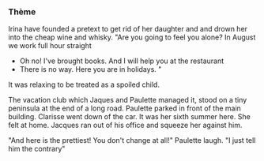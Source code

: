 ### Thème
Irina have founded a pretext to get rid of her daughter and and drown her into the cheap wine and whisky. 
"Are you going to feel you alone? In August we work full hour straight
- Oh no! I've brought books. And I will help you at the restaurant
- There is no way. Here you are in holidays.
"

It was relaxing to be treated as a spoiled child. 

The vacation club which Jaques and Paulette managed it, stood on a tiny peninsula at the end of a long road. Paulette parked in front of the main building. Clarisse went down of the car. It was her sixth summer here. She felt at home. Jacques ran out of his office and squeeze her against him. 

"And here is the prettiest! You don't change at all!" Paulette laugh. 
"I just tell him the contrary"